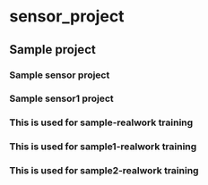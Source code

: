 # sensor_project
## Sample project
### Sample sensor project
### Sample sensor1 project
### This is used for sample-realwork training
### This is used for sample1-realwork training
### This is used for sample2-realwork training
